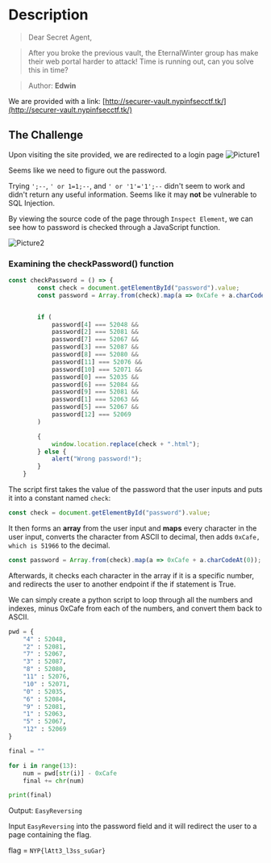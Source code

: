 # Description
> Dear Secret Agent,

> After you broke the previous vault, the EternalWinter group has make their web portal harder to attack! Time is running out, can you solve this in time?

> Author: **Edwin**

We are provided with a link: [http://securer-vault.nypinfsecctf.tk/](http://securer-vault.nypinfsecctf.tk/)

## The Challenge
Upon visiting the site provided, we are redirected to a login page
![Picture1](https://user-images.githubusercontent.com/83258849/147594105-ea9ee79a-c8c5-41ff-b702-07b97ab777fb.png)

Seems like we need to figure out the password.

Trying `';--`, `' or 1=1;--`, and `' or '1'='1';--` didn't seem to work and didn't return any useful information. Seems like it may **not** be vulnerable to SQL Injection.

By viewing the source code of the page through `Inspect Element`, we can see how to password is checked through a JavaScript function.

![Picture2](https://user-images.githubusercontent.com/83258849/147594529-2c15926f-92fc-4e82-b392-9470de47f97a.png)

### Examining the checkPassword() function

```javascript
const checkPassword = () => {
		const check = document.getElementById("password").value;
		const password = Array.from(check).map(a => 0xCafe + a.charCodeAt(0));


		if (
			password[4] === 52048 &&
			password[2] === 52081 &&
			password[7] === 52067 &&
			password[3] === 52087 &&
			password[8] === 52080 &&
			password[11] === 52076 &&
			password[10] === 52071 &&
			password[0] === 52035 &&
			password[6] === 52084 &&
			password[9] === 52081 &&
			password[1] === 52063 &&
			password[5] === 52067 &&
			password[12] === 52069
		)

		{
			window.location.replace(check + ".html");
		} else {
			alert("Wrong password!");
		}
	}
```
The script first takes the value of the password that the user inputs and puts it into a constant named `check`:
```javascript
const check = document.getElementById("password").value;
```
It then forms an **array** from the user input and **maps** every character in the user input, converts the character from ASCII to decimal, then adds `0xCafe, which is 51966` to the decimal.
```javascript
const password = Array.from(check).map(a => 0xCafe + a.charCodeAt(0));
```
Afterwards, it checks each character in the array if it is a specific number, and redirects the user to another endpoint if the if statement is True.

We can simply create a python script to loop through all the numbers and indexes, minus 0xCafe from each of the numbers, and convert them back to ASCII.
```python
pwd = {
	"4" : 52048,
	"2" : 52081,
	"7" : 52067,
	"3" : 52087,
	"8" : 52080,
	"11" : 52076,
	"10" : 52071,
	"0" : 52035,
	"6" : 52084,
	"9" : 52081,
	"1" : 52063,
	"5" : 52067,
	"12" : 52069
}

final = ""

for i in range(13):
	num = pwd[str(i)] - 0xCafe
	final += chr(num)

print(final)
```

Output: `EasyReversing`

Input `EasyReversing` into the password field and it will redirect the user to a page containing the flag.

flag = `NYP{lAtt3_l3ss_suGar}`
